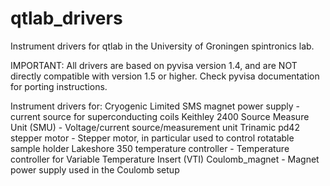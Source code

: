 # qtlab_drivers
Instrument drivers for qtlab in the University of Groningen spintronics lab.

IMPORTANT: All drivers are based on pyvisa version 1.4, and are NOT directly compatible with version 1.5 or higher.
Check pyvisa documentation for porting instructions.


Instrument drivers for:
Cryogenic Limited SMS magnet power supply      - current source for superconducting coils
Keithley 2400 Source Measure Unit (SMU)        - Voltage/current source/measurement unit
Trinamic pd42 stepper motor                    - Stepper motor, in particular used to control rotatable sample holder
Lakeshore 350 temperature controller           - Temperature controller for Variable Temperature Insert (VTI)
Coulomb_magnet                                 - Magnet power supply used in the Coulomb setup

